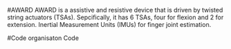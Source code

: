 #AWARD
AWARD is a assistive and resistive device that is driven by twisted string actuators (TSAs). Sepcifically,
it has 6 TSAs, four for flexion and 2 for extension. Inertial Measurement Units (IMUs) for finger joint 
estimation.

#Code organisaton
Code